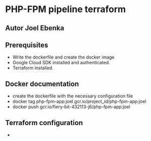 # PHP-FPM pipeline terraform #
## Autor Joel Ebenka ##


## Prerequisites ##
- Write the dockerfile and create the docker image
- Google Cloud SDK installed and authenticated.
- Terraform installed.

## Docker documentation ##
- create the dockerfile with the necessary configuration file
- docker tag  php-fpm-app:joel gcr.io/project_id/php-fpm-app:joel
- docker push gcr.io/fiery-bit-432113-j6/php-fpm-app:joel

## Terraform configuration ##
- 
